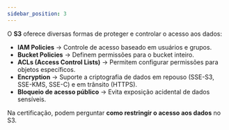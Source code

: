 ```yaml
---
sidebar_position: 3
---
```


O **S3** oferece diversas formas de proteger e controlar o acesso aos dados:  

- **IAM Policies** → Controle de acesso baseado em usuários e grupos.  
- **Bucket Policies** → Definem permissões para o bucket inteiro.  
- **ACLs (Access Control Lists)** → Permitem configurar permissões para objetos específicos.  
- **Encryption** → Suporte a criptografia de dados em repouso (SSE-S3, SSE-KMS, SSE-C) e em trânsito (HTTPS).  
- **Bloqueio de acesso público** → Evita exposição acidental de dados sensíveis.  

Na certificação, podem perguntar **como restringir o acesso aos dados** no S3.  
